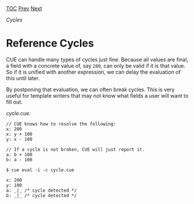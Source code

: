 [TOC](Readme.md) [Prev](coalesce.md) [Next](cycleref.md)

_Cycles_

# Reference Cycles

CUE can handle many types of cycles just fine.
Because all values are final, a field with a concrete value of, say `200`,
can only be valid if it is that value.
So if it is unified with another expression, we can delay the evaluation of
this until later.

By postponing that evaluation, we can often break cycles.
This is very useful for template writers that may not know what fields
a user will want to fill out.


<!-- CUE editor -->
_cycle.cue:_
```
// CUE knows how to resolve the following:
x: 200
x: y + 100
y: x - 100

// If a cycle is not broken, CUE will just report it.
a: b + 100
b: a - 100
```

<!-- result -->
`$ cue eval -i -c cycle.cue`
```
x: 200
y: 100
a: _|_ /* cycle detected */
b: _|_ /* cycle detected */
```
